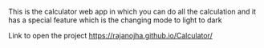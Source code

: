 ﻿This is the calculator web app in which you can do all the calculation and it has a special feature which is the changing mode to light to dark 

 Link to open the project
 https://rajanojha.github.io/Calculator/
